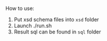 How to use:

1. Put xsd schema files into `xsd` folder
2. Launch ./run.sh
3. Result sql can be found in `sql` folder

